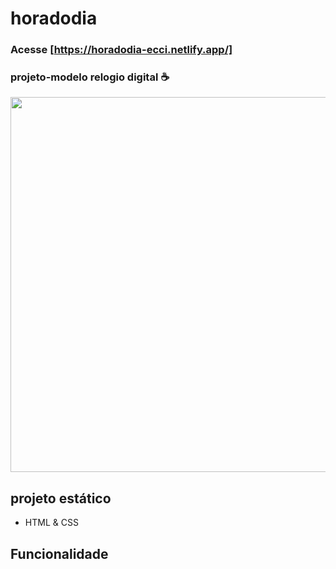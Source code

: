 # horadodia

### Acesse [https://horadodia-ecci.netlify.app/]

### projeto-modelo relogio digital ☕

<div align= center>
  <img src="https://user-images.githubusercontent.com/75847604/186695701-5b0a23ba-84bb-4f44-aa89-c3cdc056899b.png" width=600 /> 
</div>

## projeto estático

- HTML & CSS

## Funcionalidade
